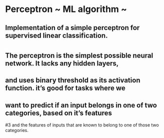 # Perceptron ~ ML algorithm ~

## Implementation of a simple perceptron for supervised linear classification.
#
## The perceptron is the simplest possible neural network. It lacks any hidden layers,
## and uses binary threshold as its activation function. it’s good for tasks where we
## want to predict if an input belongs in one of two categories, based on it’s features
#3 and the features of inputs that are known to belong to one of those two categories.
